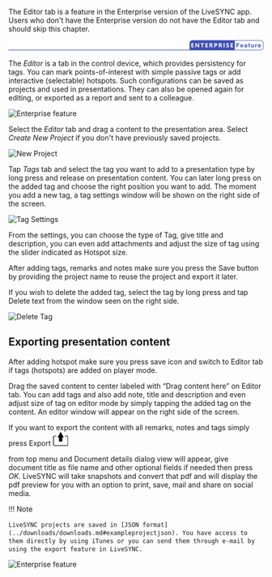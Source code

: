 
The Editor tab is a feature in the Enterprise version of the LiveSYNC app. Users who don't have the Enterprise version do not have the Editor tab and should skip this chapter.

![Enterprise feature](../img/enterprise_feature.png)


The *Editor* is a tab in the control device, which provides persistency for tags. You can mark points-of-interest with simple passive tags or add interactive (selectable) hotspots. Such configurations can be saved as projects and used in presentations. They can also be opened again for editing, or exported as a report and sent to a colleague.

![Enterprise feature](../img/editorTab.jpg)

Select the *Editor* tab and drag a content to the presentation area.  Select *Create New Project* if you don't have previously saved projects. 

![New Project](../img/newProject.jpg)

Tap *Tags* tab and select the tag you want to add to a presentation type by long press and release on presentation content. You can later long press on the added tag and choose the right position you want to add. The moment you add a new tag, a tag settings window will be shown on the right side of the screen. 

![Tag Settings](../img/tagSettings.jpg)

From the settings, you can choose the type of Tag, give title and description, you can even add attachments and adjust the size of tag using the slider indicated as Hotspot size.

After adding tags, remarks and notes make sure you press the Save button by providing the project name to reuse the project and export it later. 

If you wish to delete the added tag, select the tag by long press and tap Delete text from the window seen on the right side. 

![Delete Tag](../img/deleteTag.jpg)

## Exporting presentation content

After adding hotspot make sure you press save icon and switch to Editor tab if tags (hotspots) are added on player mode.

Drag the saved content to center labeled with “Drag content here” on Editor tab. You can add tags and also add note, title and description and even adjust size of tag on editor mode by simply tapping the added tag on the content. An editor window will appear on the right side of the screen.

If you want to export the content with all remarks, notes and tags simply press Export ![Image](img/export.jpg)

from top menu and Document details dialog view will appear, give document title as file name and other optional fields if needed then press *OK*. LiveSYNC will take snapshots and convert that pdf and will display the pdf preview for you with an option to print, save, mail and share on social media.

!!! Note

    LiveSYNC projects are saved in [JSON format](../downloads/downloads.md#exampleprojectjson). You have access to them directly by using iTunes or you can send them through e-mail by using the export feature in LiveSYNC.


![Enterprise feature](../img/enterpriseFooter.png)